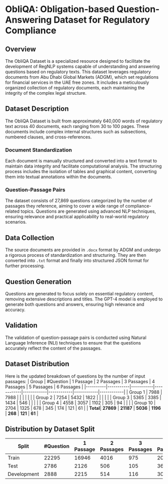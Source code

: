 # ObliQA: Obligation-based Question-Answering Dataset for Regulatory Compliance

## Overview
The ObliQA Dataset is a specialized resource designed to facilitate the development of RegNLP systems capable of understanding and answering questions based on regulatory texts. This dataset leverages regulatory documents from Abu Dhabi Global Markets (ADGM), which set regulations for financial services in the UAE free zones. It includes a meticulously organized collection of regulatory documents, each maintaining the integrity of the complex legal structure.

## Dataset Description
The ObliQA Dataset is built from approximately 640,000 words of regulatory text across 40 documents, each ranging from 30 to 100 pages. These documents include complex internal structures such as subsections, numbered clauses, and cross-references.

### Document Standardization
Each document is manually structured and converted into a text format to maintain data integrity and facilitate computational analysis. The structuring process includes the isolation of tables and graphical content, converting them into textual annotations within the documents.

### Question-Passage Pairs
The dataset consists of 27,869 questions categorized by the number of passages they reference, aiming to cover a wide range of compliance-related topics. Questions are generated using advanced NLP techniques, ensuring relevance and practical applicability to real-world regulatory scenarios.

## Data Collection
The source documents are provided in `.docx` format by ADGM and undergo a rigorous process of standardization and structuring. They are then converted into `.txt` format and finally into structured JSON format for further processing.

## Question Generation
Questions are generated to focus solely on essential regulatory content, removing extensive descriptions and titles. The GPT-4 model is employed to generate both questions and answers, ensuring high relevance and accuracy.

## Validation
The validation of question-passage pairs is conducted using Natural Language Inference (NLI) techniques to ensure that the questions accurately reflect the content of the passages.

## Dataset Distribution
Here is the updated breakdown of questions by the number of input passages:
| Group    | #Question | 1 Passage | 2 Passages | 3 Passages | 4 Passages | 5 Passages | 6 Passages |
|----------|-----------|-----------|------------|------------|------------|------------|------------|
| Group 1  | 7988      | 7988      |            |            |            |            |            |
| Group 2  | 7254      | 5432      | 1822       |            |            |            |            |
| Group 3  | 5365      | 3385      | 1434       | 546        |            |            |            |
| Group 4  | 4558      | 3057      | 1102       | 305        | 94         |            |            |
| Group 10 | 2704      | 1325      | 678        | 345        | 174        | 121        | 61         |
| **Total**| **27869** | **21187** | **5036**   | **1196**   | **268**    | **121**    | **61**     |


## Distribution by Dataset Split
| Split       | #Question | 1 Passage | 2 Passages | 3 Passages | 4 Passages | 5 Passages | 6 Passages |
|-------------|-----------|-----------|------------|------------|------------|------------|------------|
| Train       | 22295     | 16946     | 4016       | 975        | 202        | 100        | 56         |
| Test        | 2786      | 2126      | 506        | 105        | 36         | 9          | 4          |
| Development | 2888      | 2215      | 514        | 116        | 30         | 12         | 1          |
